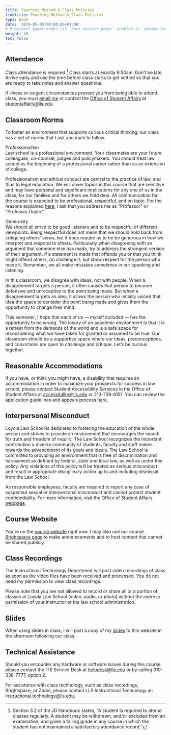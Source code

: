 ```yaml
---
title: Teaching Method & Class Policies
linktitle: Teaching Method & Class Policies
type: book
date: '2019-05-05T00:00:00+01:00'
# Prev/next pager order (if `docs_section_pager` enabled in `params.toml`)
weight: 30
toc: false
---
```


## Attendance
Class attendance is required.[^1] Class starts at exactly 9:50am. Don’t be late. Arrive early and use the time before class starts to get settled so that you are ready to take notes and answer questions. 

If illness or exigent circumstances prevent you from being able to attend class, you must [email me][1] or contact the [Office of Student Affairs][2] at [studentaffairs@lls.edu][3].

## Classroom Norms
To foster an environment that supports curious critical thinking, our class has a set of norms that I ask you each to follow.

_Professionalism_ <br>
Law school is a professional environment. Your classmates are your future colleagues, co-counsel, judges and policymakers. You should treat law school as the beginning of a professional career rather than as an extension of college. 

Professionalism and ethical conduct are central to the practice of law, and thus to legal education. We will cover topics in this course that are sensitive and may have personal and significant implications for any one of us in the class, for our families and for others we hold dear. All communication for the course is expected to be professional, respectful, and on topic. For the reasons explained [here][4], I ask that you address me as "Professor" or "Professor Doyle."

_Generosity_ <br>
We should all strive to be good listeners and to be respectful of different viewpoints. Being respectful does not mean that we should hold back from critiquing others' views, but it does require us to be be generous in how we interpret and respond to others. Particularly when disagreeing with an argument that someone else has made, try to address the strongest version of their argument. If a statement is made that offends you or that you think might offend others, do challenge it; but show respect for the person who made it. Remember, we all make mistakes sometimes in our speaking and listening.

In this classroom, we disagree with ideas, not with people. When a disagreement targets a person, it often causes that person to become defensive and unreceptive to the point being made. But when a disagreement targets an idea, it allows the person who initially voiced that idea the space to consider the point being made and gives them the opportunity to change their mind.

This semester, I hope that each of us — myself included — has the opportunity to be wrong. The luxury of an academic environment is that it is a retreat from the demands of the world and is a safe space for reconsidering what we have taken for granted or assumed to be true. Our classroom should be a supportive space where our ideas, preconceptions, and convictions are open to challenge and critique. Let’s be curious together.


## Reasonable Accommodations
If you have, or think you might have, a disability that requires an accommodation in order to maximize your prospects for success in law school, please contact Student Accessibility Services in the Office of Student Affairs at [accessibility@lls.edu][5] or 213-736-8151. You can review the application guidelines and appeals process [here][6].

## Interpersonal Misconduct
Loyola Law School is dedicated to fostering the education of the whole person and strives to provide an environment that encourages the search for truth and freedom of inquiry. The Law School recognizes the important contribution a diverse community of students, faculty and staff makes towards the advancement of its goals and ideals. The Law School is committed to providing an environment that is free of discrimination and harassment as defined by federal, state and local law, as well as under this policy. Any violations of this policy will be treated as serious misconduct and result in appropriate disciplinary action up to and including dismissal from the Law School.

As responsible employees, faculty are required to report any case of suspected sexual or interpersonal misconduct and cannot protect student confidentiality. For more information, visit the Office of Student Affairs [webpage][7].

## Course Website
You're on the [course website][8] right now. I may also use our course [Brightspace page][9] to make announcements and to host content that cannot be shared publicly.

## Class Recordings
The Instructional Technology Department will post video recordings of class as soon as the video files have been received and processed. You do not need my permission to view class recordings.

Please note that you are not allowed to record or share all or a portion of classes at Loyola Law School (video, audio, or photo) without the express permission of your instructor or the law school administration.

## Slides
When using slides in class, I will post a copy of my [slides][10] to this website in the afternoon following our class.

## Technical Assistance
Should you encounter any hardware or software issues during this course, please contact the ITS Service Desk at [helpdesk@lls.edu][11] or by calling 310-338-7777, option 2.

For assistance with class technology, such as class recordings, Brightspace, or Zoom, please contact LLS Instructional Technology at: <br> [instructional.technology@lls.edu.][12]

[^1]:	Section 3.2 of the JD Handbook states, “A student is required to attend classes regularly. A student may be withdrawn, and/or excluded from an examination, and given a failing grade in any course in which the student has not maintained a satisfactory attendance record.” 

[1]:	mailto:Colin.Doyle@lls.edu?subject=Absent%20from%20Class
[2]:	https://studentaffairs.lls.edu/
[3]:	mailto:studentaffairs@lls.edu
[4]:	https://mattrking.com/courses/introduction/
[5]:	mailto:accessibility@lls.edu
[6]:	https://my.lls.edu/studentaffairs/disabilityaccommodations
[7]:	https://studentaffairs.lls.edu/
[8]:	http://www.colin-doyle.net/torts/
[9]:	https://brightspace.lmu.edu/d2l/le/content/183850/Home
[10]:	/laj-sp22/course-content/slides
[11]:	mailto:helpdesk@lls.edu?subject=IT%20Help%20Re%3A%20Torts%20w%2F%20Prof.%20Doyle
[12]:	mailto:instructional.technology@lls.edu.?subject=IT%20Help%20Re%3A%20Torts%20w%2F%20Prof.%20Doyle